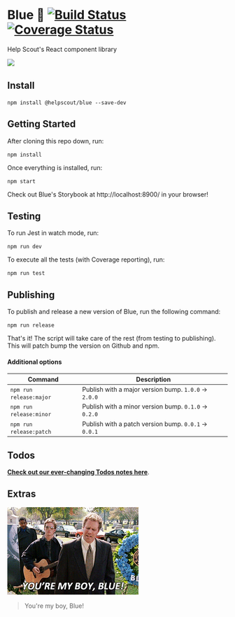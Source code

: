 # Blue 🔷 [![Build Status](https://travis-ci.org/helpscout/blue.svg?branch=master)](https://travis-ci.org/helpscout/blue) [![Coverage Status](https://coveralls.io/repos/github/helpscout/blue/badge.svg?branch=master)](https://coveralls.io/github/helpscout/blue?branch=master)


Help Scout's React component library

<img src="https://github.com/helpscout/blue/raw/master/images/Blue.png" width="250">


## Install

```
npm install @helpscout/blue --save-dev
```


## Getting Started

After cloning this repo down, run:

```
npm install
```

Once everything is installed, run:

```
npm start
```

Check out Blue's Storybook at http://localhost:8900/ in your browser!


## Testing

To run Jest in watch mode, run:

```
npm run dev
```

To execute all the tests (with Coverage reporting), run:

```
npm run test
```



## Publishing

To publish and release a new version of Blue, run the following command:

```
npm run release
```

That's it! The script will take care of the rest (from testing to publishing). This will patch bump the version on Github and npm.

#### Additional options

| Command | Description|
| --- | --- |
| `npm run release:major` | Publish with a major version bump. `1.0.0` -> `2.0.0` |
| `npm run release:minor` | Publish with a minor version bump. `0.1.0` -> `0.2.0`|
| `npm run release:patch` | Publish with a patch version bump. `0.0.1` -> `0.0.1` |



## Todos

**[Check out our ever-changing Todos notes here](./todos)**.


## Extras

![You're my boy, Blue!](./images/yourmyboyblue.gif)

> You're my boy, Blue!
